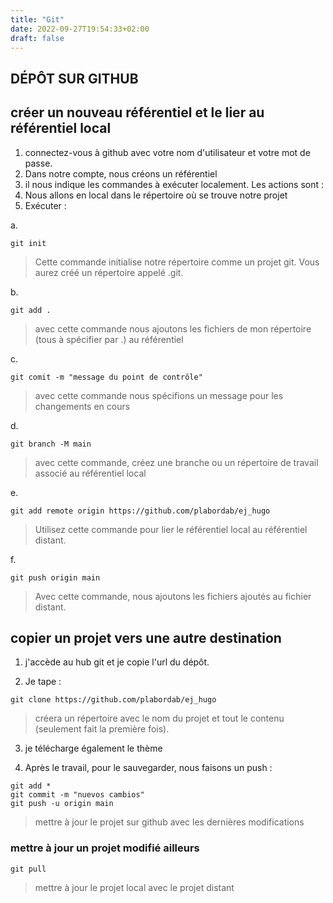 ```yaml
---
title: "Git"
date: 2022-09-27T19:54:33+02:00
draft: false
---
```


## DÉPÔT SUR GITHUB

## créer un nouveau référentiel et le lier au référentiel local

1. connectez-vous à github avec votre nom d'utilisateur et votre mot de passe.
2. Dans notre compte, nous créons un référentiel
3. il nous indique les commandes à exécuter localement. Les actions sont :
4. Nous allons en local dans le répertoire où se trouve notre projet
5. Exécuter : 

a.

```
git init 
```
>  Cette commande initialise notre répertoire comme un projet git. Vous aurez créé un répertoire appelé .git.


b. 

```
git add . 
```
>  avec cette commande nous ajoutons les fichiers de mon répertoire (tous à spécifier par .) au référentiel


c.

```
git comit -m "message du point de contrôle" 
```
>  avec cette commande nous spécifions un message pour les changements en cours


d. 

```
git branch -M main 
```
>  avec cette commande, créez une branche ou un répertoire de travail associé au référentiel local


e.

```
git add remote origin https://github.com/plabordab/ej_hugo 
```
>  Utilisez cette commande pour lier le référentiel local au référentiel distant.

f.

```
git push origin main  
```
>  Avec cette commande, nous ajoutons les fichiers ajoutés au fichier distant.


## copier un projet vers une autre destination

1. j'accède au hub git et je copie l'url du dépôt.

2. Je tape :

```
git clone https://github.com/plabordab/ej_hugo 
```
> créera un répertoire avec le nom du projet et tout le contenu (seulement fait la première fois).

3. je télécharge également le thème

4. Après le travail, pour le sauvegarder, nous faisons un push :

```
git add *
git commit -m "nuevos cambios"
git push -u origin main  
```
>  mettre à jour le projet sur github avec les dernières modifications


### mettre à jour un projet modifié ailleurs

```
git pull  
```
>  mettre à jour le projet local avec le projet distant

